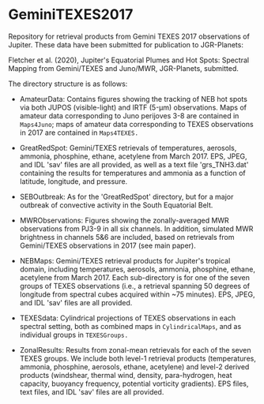 # GeminiTEXES2017
Repository for retrieval products from Gemini TEXES 2017 observations of Jupiter.  These data have been submitted for publication to JGR-Planets:

Fletcher et al. (2020), Jupiter's Equatorial Plumes and Hot Spots:  Spectral Mapping from Gemini/TEXES and Juno/MWR, JGR-Planets, submitted.

The directory structure is as follows:

* AmateurData:  Contains figures showing the tracking of NEB hot spots via both JUPOS (visible-light) and IRTF (5-µm) observations.  Maps of amateur data corresponding to Juno perijoves 3-8 are contained in `Maps4Juno`; maps of amateur data corresponding to TEXES observations in 2017 are contained in `Maps4TEXES.`

* GreatRedSpot:  Gemini/TEXES retrievals of temperatures, aerosols, ammonia, phosphine, ethane, acetylene from March 2017.  EPS, JPEG, and IDL 'sav' files are all provided, as well as a text file 'grs_TNH3.dat' containing the results for temperatures and ammonia as a function of latitude, longitude, and pressure.

* SEBOutbreak:  As for the 'GreatRedSpot' directory, but for a major outbreak of convective activity in the South Equatorial Belt.

* MWRObservations:  Figures showing the zonally-averaged MWR observations from PJ3-9 in all six channels.  In addition, simulated MWR brightness in channels 5&6 are included, based on retrievals from Gemini/TEXES observations in 2017 (see main paper).

* NEBMaps:  Gemini/TEXES retrieval products for Jupiter's tropical domain, including  temperatures, aerosols, ammonia, phosphine, ethane, acetylene from March 2017.  Each sub-directory is for one of the seven groups of TEXES observations (i.e., a retrieval spanning 50 degrees of longitude from spectral cubes acquired within ~75 minutes).  EPS, JPEG, and IDL 'sav' files are all provided.  

* TEXESdata:  Cylindrical projections of TEXES observations in each spectral setting, both as combined maps in `CylindricalMaps`, and as individual groups in `TEXESGroups.`

* ZonalResults:  Results from zonal-mean retrievals for each of the seven TEXES groups.  We include both level-1 retrieval products (temperatures, ammonia, phosphine, aerosols, ethane, acetylene) and level-2 derived products (windshear, thermal wind, density, para-hydrogen, heat capacity, buoyancy frequency, potential vorticity gradients).  EPS files, text files, and IDL 'sav' files are all provided.
